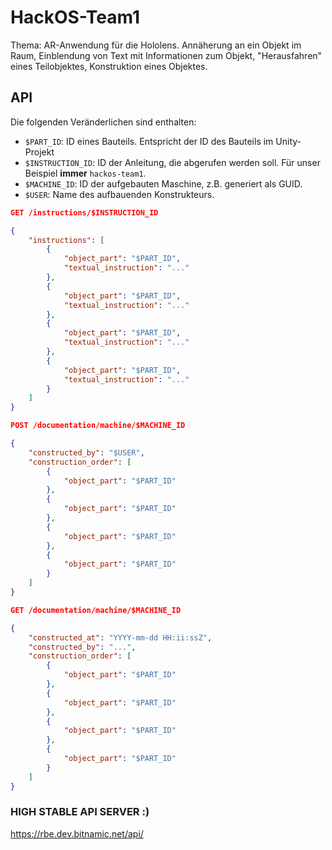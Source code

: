 # HackOS-Team1

Thema: AR-Anwendung für die Hololens. Annäherung an ein Objekt im Raum, Einblendung von Text mit Informationen zum Objekt, "Herausfahren" eines Teilobjektes, Konstruktion eines Objektes.

## API

Die folgenden Veränderlichen sind enthalten:
- `$PART_ID`: ID eines Bauteils. Entspricht der ID des Bauteils im Unity-Projekt
- `$INSTRUCTION_ID`: ID der Anleitung, die abgerufen werden soll. Für unser Beispiel **immer** `hackos-team1`.
- `$MACHINE_ID`: ID der aufgebauten Maschine, z.B. generiert als GUID.
- `$USER`: Name des aufbauenden Konstrukteurs.

```json
GET /instructions/$INSTRUCTION_ID

{
    "instructions": [
        {
            "object_part": "$PART_ID",
            "textual_instruction": "..."
        },
        {
            "object_part": "$PART_ID",
            "textual_instruction": "..."
        },
        {
            "object_part": "$PART_ID",
            "textual_instruction": "..."
        },
        {
            "object_part": "$PART_ID",
            "textual_instruction": "..."
        }
    ]
}
```

```json
POST /documentation/machine/$MACHINE_ID

{
    "constructed_by": "$USER",
    "construction_order": [
        {
            "object_part": "$PART_ID"
        },
        {
            "object_part": "$PART_ID"
        },
        {
            "object_part": "$PART_ID"
        },
        {
            "object_part": "$PART_ID"
        }
    ]
}
```

```json
GET /documentation/machine/$MACHINE_ID

{
    "constructed_at": "YYYY-mm-dd HH:ii:ssZ",
    "constructed_by": "...",
    "construction_order": [
        {
            "object_part": "$PART_ID"
        },
        {
            "object_part": "$PART_ID"
        },
        {
            "object_part": "$PART_ID"
        },
        {
            "object_part": "$PART_ID"
        }
    ]
}
```

### HIGH STABLE API SERVER :) 

https://rbe.dev.bitnamic.net/api/